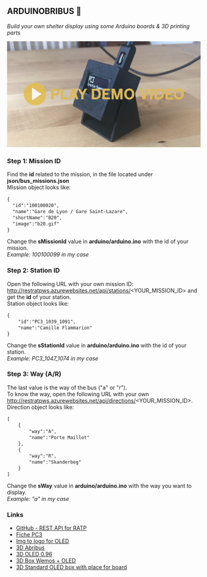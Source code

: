 ## ARDUINOBRIBUS 🚌

*Build your own shelter display using some Arduino boards & 3D printing parts*

<center>
    <a target="_blank" href="http://youtube.fr">
        <img src="images/prototype.png" />
    </a>
</center>

### Step 1: Mission ID

Find the **id** related to the mission, in the file located under **json/bus_missions.json**\
Mission object looks like:

    {
      "id":"100100020",
      "name":"Gare de Lyon / Gare Saint-Lazare",
      "shortName":"B20",
      "image":"b20.gif"
    }

Change the **sMissionId** value in **arduino/arduino.ino** with the id of your mission.\
*Example: 100100099 in my case*

### Step 2: Station ID

Open the following URL with your own mission ID: http://restratpws.azurewebsites.net/api/stations/<YOUR_MISSION_ID> and get the **id** of your station.\
Station object looks like:

    {
        "id":"PC3_1039_1091",
        "name":"Camille Flammarion"
    }

Change the **sStationId** value in **arduino/arduino.ino** with the id of your station.\
*Example: PC3_1047_1074 in my case*

### Step 3: Way (A/R)

The last value is the way of the bus ("a" or "r").\
To know the way, open the following URL with your own http://restratpws.azurewebsites.net/api/directions/<YOUR_MISSION_ID>.\
Direction object looks like:

    [
        {
            "way":"A",
            "name":"Porte Maillot"
        },
        {
            "way":"R",
            "name":"Skanderbeg"
        }
    ]

Change the **sWay** value in **arduino/arduino.ino** with the way you want to display.\
*Example: "a" in my case*

### Links

 - [GitHub - REST API for RATP](https://github.com/ferreirix/restratp)
 - [Fiche PC3](https://www.ratp.fr/sites/default/files/fiches-horaires/busratp/pc3.pdf)
 - [Img to logo for OLED](http://www.instructables.com/id/How-to-use-OLED-display-arduino-module/)
 - [3D Abribus](https://www.thingiverse.com/thing:2379938)
 - [3D OLED 0.96](https://www.thingiverse.com/thing:2176764)
 - [3D Box Wemos + OLED](https://www.thingiverse.com/thing:2798623)
 - [3D Standard OLED box with place for board](https://www.thingiverse.com/thing:2662079)
